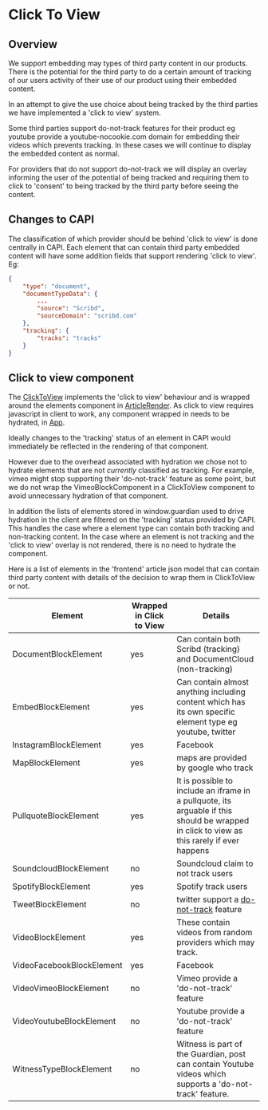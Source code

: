 # Click To View

## Overview

We support embedding may types of third party content in our products. There is the potential for the third party
to do a certain amount of tracking of our users activity of their use of our product using their embedded content.

In an attempt to give the use choice about being tracked by the third parties we have implemented a
'click to view' system.

Some third parties support do-not-track features for their product eg youtube provide a youtube-nocookie.com domain
for embedding their videos which prevents tracking. In these cases we will continue to display the embedded content
as normal.

For providers that do not support do-not-track we will display an overlay informing the user of the potential of
being tracked and requiring them to click to 'consent' to being tracked by the third party before seeing the content.

## Changes to CAPI

The classification of which provider should be behind 'click to view' is done centrally in CAPI. Each element that
can contain third party embedded content will have some addition fields that support rendering 'click to view'. Eg:

```json
{
    "type": "document",
    "documentTypeData": {
        ...
        "source": "Scribd",
        "sourceDomain": "scribd.com"
    },
    "tracking": {
        "tracks": "tracks"
    }
}


```

## Click to view component

The [ClickToView](../../src/web/components/ClickToView.tsx) implements the 'click to view' behaviour and is wrapped
around the elements component in [ArticleRender](../../src/web/lib/ArticleRenderer.tsx). As click to view requires
javascript in client to work, any component wrapped in needs to be hydrated, in [App](../../src/web/components/App.tsx).

Ideally changes to the 'tracking' status of an element in CAPI would immediately be reflected in the rendering of
that component.

However due to the overhead associated with hydration we chose not to hydrate elements that are not _currently_
classified as tracking. For example, vimeo might stop supporting their 'do-not-track' feature as some point, but
we do not wrap the VimeoBlockComponent in a ClickToView component to avoid unnecessary hydration of that component.

In addition the lists of elements stored in window.guardian used to drive hydration in the client are filtered on the
'tracking' status provided by CAPI. This handles the case where a element type can contain both tracking and
non-tracking content. In the case where an element is not tracking and the 'click to view' overlay is not
rendered, there is no need to hydrate the component.

Here is a list of elements in the 'frontend' article json model that can contain third party content with details
of the decision to wrap them in ClickToView or not.

Element | Wrapped in Click to View | Details
--------|--------|-------
DocumentBlockElement | yes | Can contain both Scribd (tracking) and DocumentCloud (non-tracking)
EmbedBlockElement | yes | Can contain almost anything including content which has its own specific element type eg youtube, twitter
InstagramBlockElement | yes | Facebook
MapBlockElement | yes | maps are provided by google who track
PullquoteBlockElement | yes | It is possible to include an iframe in a pullquote, its arguable if this should be wrapped in click to view as this rarely if ever happens
SoundcloudBlockElement | no | Soundcloud claim to not track users
SpotifyBlockElement | yes | Spotify track users
TweetBlockElement | no | twitter support a [do-not-track](https://developer.twitter.com/en/docs/twitter-for-websites/privacy) feature
VideoBlockElement | yes | These contain videos from random providers which may track.
VideoFacebookBlockElement | yes | Facebook
VideoVimeoBlockElement | no | Vimeo provide a 'do-not-track' feature
VideoYoutubeBlockElement | no | Youtube provide a 'do-not-track' feature
WitnessTypeBlockElement | no | Witness is part of the Guardian, post can contain Youtube videos which supports a 'do-not-track' feature.
